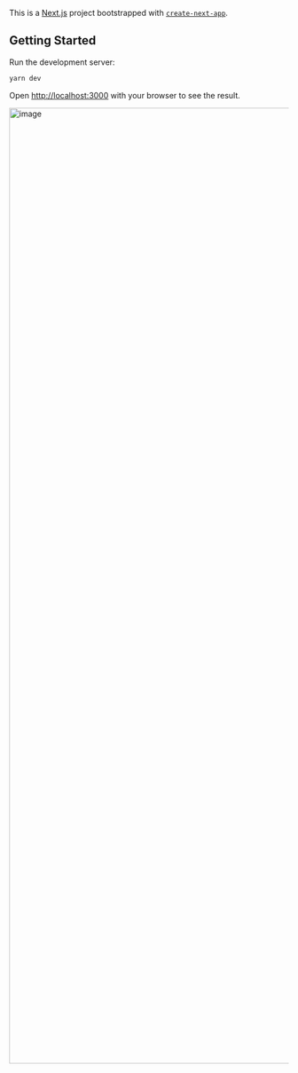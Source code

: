 This is a [Next.js](https://nextjs.org/) project bootstrapped with [`create-next-app`](https://github.com/vercel/next.js/tree/canary/packages/create-next-app).

## Getting Started

Run the development server:

```bash
yarn dev
```

Open [http://localhost:3000](http://localhost:3000) with your browser to see the result.

<img width="1723" alt="image" src="https://user-images.githubusercontent.com/59338779/206931180-0880c17a-1767-42de-9192-629fa0c28dc1.png">
